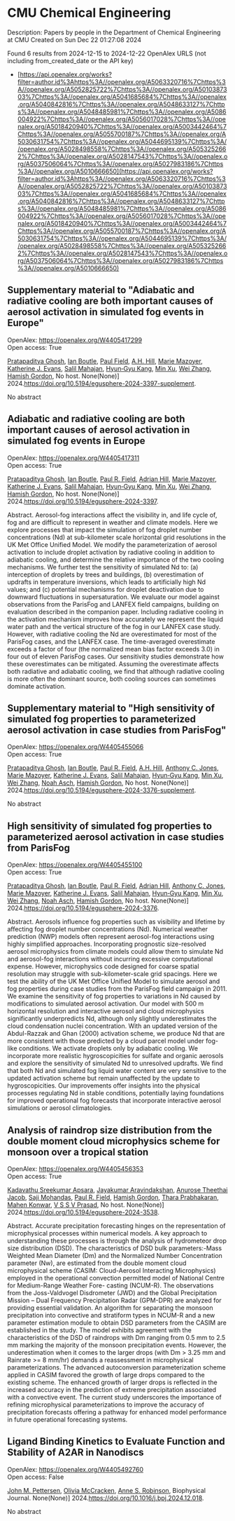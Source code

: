 # CMU Chemical Engineering
Description: Papers by people in the Department of Chemical Engineering at CMU
Created on Sun Dec 22 01:27:08 2024

Found 6 results from 2024-12-15 to 2024-12-22
OpenAlex URLS (not including from_created_date or the API key)
- [https://api.openalex.org/works?filter=author.id%3Ahttps%3A//openalex.org/A5063320716%7Chttps%3A//openalex.org/A5052825722%7Chttps%3A//openalex.org/A5010387303%7Chttps%3A//openalex.org/A5041685684%7Chttps%3A//openalex.org/A5040842816%7Chttps%3A//openalex.org/A5048633127%7Chttps%3A//openalex.org/A5048485981%7Chttps%3A//openalex.org/A5086004922%7Chttps%3A//openalex.org/A5056017028%7Chttps%3A//openalex.org/A5018420940%7Chttps%3A//openalex.org/A5003442464%7Chttps%3A//openalex.org/A5055700187%7Chttps%3A//openalex.org/A5030631754%7Chttps%3A//openalex.org/A5044695139%7Chttps%3A//openalex.org/A5028498558%7Chttps%3A//openalex.org/A5053252662%7Chttps%3A//openalex.org/A5028147543%7Chttps%3A//openalex.org/A5037506064%7Chttps%3A//openalex.org/A5027983186%7Chttps%3A//openalex.org/A5010666650](https://api.openalex.org/works?filter=author.id%3Ahttps%3A//openalex.org/A5063320716%7Chttps%3A//openalex.org/A5052825722%7Chttps%3A//openalex.org/A5010387303%7Chttps%3A//openalex.org/A5041685684%7Chttps%3A//openalex.org/A5040842816%7Chttps%3A//openalex.org/A5048633127%7Chttps%3A//openalex.org/A5048485981%7Chttps%3A//openalex.org/A5086004922%7Chttps%3A//openalex.org/A5056017028%7Chttps%3A//openalex.org/A5018420940%7Chttps%3A//openalex.org/A5003442464%7Chttps%3A//openalex.org/A5055700187%7Chttps%3A//openalex.org/A5030631754%7Chttps%3A//openalex.org/A5044695139%7Chttps%3A//openalex.org/A5028498558%7Chttps%3A//openalex.org/A5053252662%7Chttps%3A//openalex.org/A5028147543%7Chttps%3A//openalex.org/A5037506064%7Chttps%3A//openalex.org/A5027983186%7Chttps%3A//openalex.org/A5010666650)

## Supplementary material to "Adiabatic and radiative cooling are both important causes of aerosol activation in simulated fog events in Europe"   

OpenAlex: https://openalex.org/W4405417299    
Open access: True
    
[Pratapaditya Ghosh](https://openalex.org/A5005781295), [Ian Boutle](https://openalex.org/A5039593473), [Paul Field](https://openalex.org/A5113916135), [A.H. Hill](https://openalex.org/A5082191095), [Marie Mazoyer](https://openalex.org/A5019629122), [Katherine J. Evans](https://openalex.org/A5079659440), [Salil Mahajan](https://openalex.org/A5023485909), [Hyun‐Gyu Kang](https://openalex.org/A5015919898), [Min Xu](https://openalex.org/A5103056228), [Wei Zhang](https://openalex.org/A5100441591), [Hamish Gordon](https://openalex.org/A5086004922), No host. None(None)] 2024.https://doi.org/10.5194/egusphere-2024-3397-supplement.
    
No abstract    

    

## Adiabatic and radiative cooling are both important causes of aerosol activation in simulated fog events in Europe   

OpenAlex: https://openalex.org/W4405417311    
Open access: True
    
[Pratapaditya Ghosh](https://openalex.org/A5005781295), [Ian Boutle](https://openalex.org/A5039593473), [Paul R. Field](https://openalex.org/A5114374113), [Adrian Hill](https://openalex.org/A5035347045), [Marie Mazoyer](https://openalex.org/A5019629122), [Katherine J. Evans](https://openalex.org/A5079659440), [Salil Mahajan](https://openalex.org/A5023485909), [Hyun‐Gyu Kang](https://openalex.org/A5015919898), [Min Xu](https://openalex.org/A5016240965), [Wei Zhang](https://openalex.org/A5100441591), [Hamish Gordon](https://openalex.org/A5086004922), No host. None(None)] 2024.https://doi.org/10.5194/egusphere-2024-3397.
    
Abstract. Aerosol-fog interactions affect the visibility in, and life cycle of, fog and are difficult to represent in weather and climate models. Here we explore processes that impact the simulation of fog droplet number concentrations (Nd) at sub-kilometer scale horizontal grid resolutions in the UK Met Office Unified Model. We modify the parameterization of aerosol activation to include droplet activation by radiative cooling in addition to adiabatic cooling, and determine the relative importance of the two cooling mechanisms. We further test the sensitivity of simulated Nd to: (a) interception of droplets by trees and buildings, (b) overestimation of updrafts in temperature inversions, which leads to artificially high Nd values; and (c) potential mechanisms for droplet deactivation due to downward fluctuations in supersaturation. We evaluate our model against observations from the ParisFog and LANFEX field campaigns, building on evaluation described in the companion paper. Including radiative cooling in the activation mechanism improves how accurately we represent the liquid water path and the vertical structure of the fog in our LANFEX case study. However, with radiative cooling the Nd are overestimated for most of the ParisFog cases, and the LANFEX case. The time-averaged overestimate exceeds a factor of four (the normalized mean bias factor exceeds 3.0) in four out of eleven ParisFog cases. Our sensitivity studies demonstrate how these overestimates can be mitigated. Assuming the overestimate affects both radiative and adiabatic cooling, we find that although radiative cooling is more often the dominant source, both cooling sources can sometimes dominate activation.    

    

## Supplementary material to "High sensitivity of simulated fog properties to parameterized aerosol activation in case studies from ParisFog"   

OpenAlex: https://openalex.org/W4405455066    
Open access: True
    
[Pratapaditya Ghosh](https://openalex.org/A5005781295), [Ian Boutle](https://openalex.org/A5039593473), [Paul R. Field](https://openalex.org/A5114374113), [A.H. Hill](https://openalex.org/A5082191095), [Anthony C. Jones](https://openalex.org/A5025245146), [Marie Mazoyer](https://openalex.org/A5019629122), [Katherine J. Evans](https://openalex.org/A5079659440), [Salil Mahajan](https://openalex.org/A5023485909), [Hyun‐Gyu Kang](https://openalex.org/A5015919898), [Min Xu](https://openalex.org/A5016240965), [Wei Zhang](https://openalex.org/A5100441591), [Noah Asch](https://openalex.org/A5115497372), [Hamish Gordon](https://openalex.org/A5086004922), No host. None(None)] 2024.https://doi.org/10.5194/egusphere-2024-3376-supplement.
    
No abstract    

    

## High sensitivity of simulated fog properties to parameterized aerosol activation in case studies from ParisFog   

OpenAlex: https://openalex.org/W4405455100    
Open access: True
    
[Pratapaditya Ghosh](https://openalex.org/A5005781295), [Ian Boutle](https://openalex.org/A5039593473), [Paul R. Field](https://openalex.org/A5114374113), [Adrian Hill](https://openalex.org/A5035347045), [Anthony C. Jones](https://openalex.org/A5025245146), [Marie Mazoyer](https://openalex.org/A5019629122), [Katherine J. Evans](https://openalex.org/A5079659440), [Salil Mahajan](https://openalex.org/A5023485909), [Hyun‐Gyu Kang](https://openalex.org/A5015919898), [Min Xu](https://openalex.org/A5016240965), [Wei Zhang](https://openalex.org/A5100441591), [Noah Asch](https://openalex.org/A5115497386), [Hamish Gordon](https://openalex.org/A5086004922), No host. None(None)] 2024.https://doi.org/10.5194/egusphere-2024-3376.
    
Abstract. Aerosols influence fog properties such as visibility and lifetime by affecting fog droplet number concentrations (Nd). Numerical weather prediction (NWP) models often represent aerosol-fog interactions using highly simplified approaches. Incorporating prognostic size-resolved aerosol microphysics from climate models could allow them to simulate Nd and aerosol-fog interactions without incurring excessive computational expense. However, microphysics code designed for coarse spatial resolution may struggle with sub-kilometer-scale grid spacings. Here we test the ability of the UK Met Office Unified Model to simulate aerosol and fog properties during case studies from the ParisFog field campaign in 2011. We examine the sensitivity of fog properties to variations in Nd caused by modifications to simulated aerosol activation. Our model with 500 m horizontal resolution and interactive aerosol and cloud microphysics significantly underpredicts Nd, although only slightly underestimates the cloud condensation nuclei concentration. With an updated version of the Abdul-Razzak and Ghan (2000) activation scheme, we produce Nd that are more consistent with those predicted by a cloud parcel model under fog-like conditions. We activate droplets only by adiabatic cooling. We incorporate more realistic hygroscopicities for sulfate and organic aerosols and explore the sensitivity of simulated Nd to unresolved updrafts. We find that both Nd and simulated fog liquid water content are very sensitive to the updated activation scheme but remain unaffected by the update to hygroscopicities. Our improvements offer insights into the physical processes regulating Nd in stable conditions, potentially laying foundations for improved operational fog forecasts that incorporate interactive aerosol simulations or aerosol climatologies.    

    

## Analysis of raindrop size distribution from the double moment cloud microphysics scheme for monsoon over a tropical station   

OpenAlex: https://openalex.org/W4405456353    
Open access: True
    
[Kadavathu Sreekumar Apsara](https://openalex.org/A5115497882), [Jayakumar Aravindakshan](https://openalex.org/A5115497883), [Anurose Theethai Jacob](https://openalex.org/A5115497884), [Saji Mohandas](https://openalex.org/A5002232943), [Paul R. Field](https://openalex.org/A5114374113), [Hamish Gordon](https://openalex.org/A5086004922), [Thara Prabhakaran](https://openalex.org/A5008819811), [Mahen Konwar](https://openalex.org/A5086880654), [V S S V Prasad](https://openalex.org/A5111054700), No host. None(None)] 2024.https://doi.org/10.5194/egusphere-2024-3538.
    
Abstract. Accurate precipitation forecasting hinges on the representation of microphysical processes within numerical models. A key approach to understanding these processes is through the analysis of hydrometeor drop size distribution (DSD). The characteristics of DSD bulk parameters:-Mass Weighted Mean Diameter (Dm) and the Normalized Number Concentration parameter (Nw), are estimated from the double moment cloud microphysical scheme (CASIM: Cloud-Aerosol Interacting Microphysics) employed in the operational convection permitted model of National Centre for Medium-Range Weather Fore- casting (NCUM-R). The observations from the Joss-Valdvogel Disdrometer (JWD) and the Global Precipitation Mission – Dual Frequency Precipitation Radar (GPM-DPR) are analyzed for providing essential validation. An algorithm for separating the monsoon precipitation into convective and stratiform types in NCUM-R and a new parameter estimation module to obtain DSD parameters from the CASIM are established in the study. The model exhibits agreement with the characteristics of the DSD of raindrops with Dm ranging from 0.5 mm to 2.5 mm marking the majority of the monsoon precipitation events. However, the underestimation when it comes to the larger drops (with Dm > 3.25 mm and Rainrate >= 8 mm/hr) demands a reassessment in microphysical parameterizations. The advanced autoconversion parameterization scheme applied in CASIM favored the growth of large drops compared to the existing scheme. The enhanced growth of larger drops is reflected in the increased accuracy in the prediction of extreme precipitation associated with a convective event. The current study underscores the importance of refining microphysical parameterizations to improve the accuracy of precipitation forecasts offering a pathway for enhanced model performance in future operational forecasting systems.    

    

## Ligand Binding Kinetics to Evaluate Function and Stability of A2AR in Nanodiscs   

OpenAlex: https://openalex.org/W4405492760    
Open access: False
    
[John M. Pettersen](https://openalex.org/A5053137050), [Olivia McCracken](https://openalex.org/A5115514301), [Anne S. Robinson](https://openalex.org/A5053252662), Biophysical Journal. None(None)] 2024.https://doi.org/10.1016/j.bpj.2024.12.018.
    
No abstract    

    
